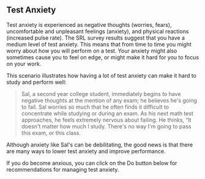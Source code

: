## Test Anxiety

Test anxiety is experienced as negative thoughts (worries, fears), uncomfortable and unpleasant feelings (anxiety), and physical reactions (increased pulse rate). The SRL survey results suggest that you have a medium level of test anxiety. This means that from time to time you might worry about how you will perform on a test. Your anxiety might also sometimes cause you to feel on edge, or might make it hard for you to focus on your work. 

This scenario illustrates how having a lot of test anxiety can make it hard to study and perform well:

> Sal, a second year college student, immediately begins to have negative thoughts at the mention of any exam; he believes he's going to fail. Sal worries so much that he often finds it difficult to concentrate while studying or during an exam. As his next math test approaches, he feels extremely nervous about failing. He thinks, “It doesn't matter how much I study. There's no way I'm going to pass this exam, or this class.

Although anxiety like Sal's can be debilitating, the good news is that there are many ways to lower test anxiety and improve performance.

If you do become anxious, you can click on the Do button below for recommendations for managing test anxiety. 
